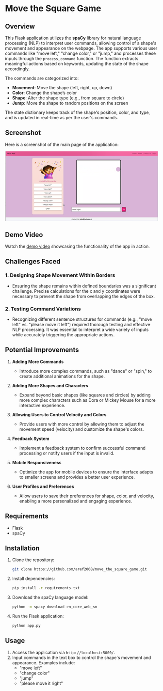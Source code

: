 
# Move the Square Game

## Overview

This Flask application utilizes the **spaCy** library for natural language processing (NLP) to interpret user commands, allowing control of a shape's movement and appearance on the webpage. The app supports various user commands like "move left," "change color," or "jump," and processes these inputs through the `process_command` function. The function extracts meaningful actions based on keywords, updating the state of the shape accordingly.

The commands are categorized into:
- **Movement**: Move the shape (left, right, up, down)
- **Color**: Change the shape’s color
- **Shape**: Alter the shape type (e.g., from square to circle)
- **Jump**: Move the shape to random positions on the screen

The state dictionary keeps track of the shape's position, color, and type, and is updated in real-time as per the user's commands.

## Screenshot

Here is a screenshot of the main page of the application:

![Main Page Screenshot](https://github.com/aref2008/move_the_square_game/blob/main/screenshot.png?raw=true)

## Demo Video

Watch the [demo video](https://www.youtube.com/watch?v=LY2hIWl8IvU) showcasing the functionality of the app in action.

## Challenges Faced

### 1. **Designing Shape Movement Within Borders**
   - Ensuring the shape remains within defined boundaries was a significant challenge. Precise calculations for the x and y coordinates were necessary to prevent the shape from overlapping the edges of the box.

### 2. **Testing Command Variations**
   - Recognizing different sentence structures for commands (e.g., "move left" vs. "please move it left") required thorough testing and effective NLP processing. It was essential to interpret a wide variety of inputs while accurately triggering the appropriate actions.

## Potential Improvements

1. **Adding More Commands**
   - Introduce more complex commands, such as "dance" or "spin," to create additional animations for the shape.

2. **Adding More Shapes and Characters**
   - Expand beyond basic shapes (like squares and circles) by adding more complex characters such as Dora or Mickey Mouse for a more interactive experience.

3. **Allowing Users to Control Velocity and Colors**
   - Provide users with more control by allowing them to adjust the movement speed (velocity) and customize the shape's colors.

4. **Feedback System**
   - Implement a feedback system to confirm successful command processing or notify users if the input is invalid.

5. **Mobile Responsiveness**
   - Optimize the app for mobile devices to ensure the interface adapts to smaller screens and provides a better user experience.

6. **User Profiles and Preferences**
   - Allow users to save their preferences for shape, color, and velocity, enabling a more personalized and engaging experience.

## Requirements

- Flask
- spaCy

## Installation

1. Clone the repository:
    ```bash
    git clone https://github.com/aref2008/move_the_square_game.git
    ```

2. Install dependencies:
    ```bash
    pip install -r requirements.txt
    ```

3. Download the spaCy language model:
    ```bash
    python -m spacy download en_core_web_sm
    ```

4. Run the Flask application:
    ```bash
    python app.py
    ```

## Usage

1. Access the application via `http://localhost:5000/`.
2. Input commands in the text box to control the shape's movement and appearance. Examples include:
   - "move left"
   - "change color"
   - "jump"
   - "please move it right"
